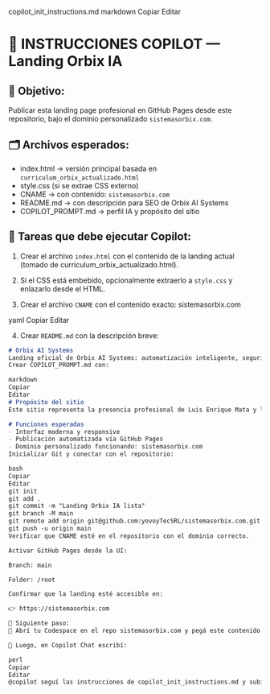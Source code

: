copilot_init_instructions.md
markdown
Copiar
Editar
# 🧠 INSTRUCCIONES COPILOT — Landing Orbix IA

## 🎯 Objetivo:
Publicar esta landing page profesional en GitHub Pages desde este repositorio, bajo el dominio personalizado `sistemasorbix.com`.

## 🗂️ Archivos esperados:
- index.html → versión principal basada en `curriculum_orbix_actualizado.html`
- style.css (si se extrae CSS externo)
- CNAME → con contenido: `sistemasorbix.com`
- README.md → con descripción para SEO de Orbix AI Systems
- COPILOT_PROMPT.md → perfil IA y propósito del sitio

## 🔧 Tareas que debe ejecutar Copilot:

1. Crear el archivo `index.html` con el contenido de la landing actual (tomado de curriculum_orbix_actualizado.html).

2. Si el CSS está embebido, opcionalmente extraerlo a `style.css` y enlazarlo desde el HTML.

3. Crear el archivo `CNAME` con el contenido exacto:
sistemasorbix.com

yaml
Copiar
Editar

4. Crear `README.md` con la descripción breve:
```markdown
# Orbix AI Systems
Landing oficial de Orbix AI Systems: automatización inteligente, seguridad digital y validación financiera con GPT-4 y Odoo.
Crear COPILOT_PROMPT.md con:

markdown
Copiar
Editar
# Propósito del sitio
Este sitio representa la presencia profesional de Luis Enrique Mata y la plataforma Orbix AI Systems. Muestra capacidades en IA, validación bancaria, automatización, Odoo, seguridad y DevOps.

# Funciones esperadas
- Interfaz moderna y responsive
- Publicación automatizada vía GitHub Pages
- Dominio personalizado funcionando: sistemasorbix.com
Inicializar Git y conectar con el repositorio:

bash
Copiar
Editar
git init
git add .
git commit -m "Landing Orbix IA lista"
git branch -M main
git remote add origin git@github.com:yovoyTecSRL/sistemasorbix.com.git
git push -u origin main
Verificar que CNAME esté en el repositorio con el dominio correcto.

Activar GitHub Pages desde la UI:

Branch: main

Folder: /root

Confirmar que la landing esté accesible en:

👉 https://sistemasorbix.com

🚀 Siguiente paso:
📌 Abrí tu Codespace en el repo sistemasorbix.com y pegá este contenido en un archivo copilot_init_instructions.md.

🧠 Luego, en Copilot Chat escribí:

perl
Copiar
Editar
@copilot seguí las instrucciones de copilot_init_instructions.md y subí la landing

